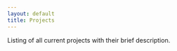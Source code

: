 ```yaml
---
layout: default
title: Projects
---
```


Listing of all current projects with their brief description.
